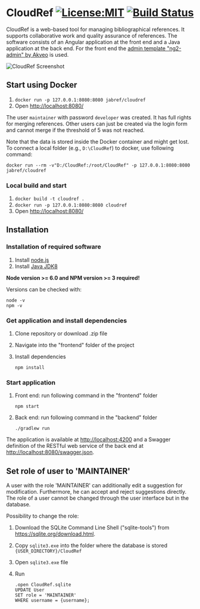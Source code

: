 # CloudRef [![License:MIT](https://img.shields.io/badge/License-MIT-blue.svg)](https://tldrlegal.com/license/mit-license) [![Build Status](https://travis-ci.org/JabRef/cloudref.svg?branch=master)](https://travis-ci.org/JabRef/cloudref)

CloudRef is a web-based tool for managing bibliographical references.
It supports collaborative work and quality assurance of references.
The software consists of an Angular application at the front end and a Java application at the back end.
For the front end the [admin template "ng2-admin" by Akveo](https://akveo.github.io/ng2-admin) is used.

![CloudRef Screenshot](https://user-images.githubusercontent.com/14543255/32387802-e67fa39a-c0c5-11e7-98bc-b69c441e4300.jpg)

## Start using Docker

1. `docker run -p 127.0.0.1:8080:8080 jabref/cloudref`
2. Open <http://localhost:8080/>

The user `maintainer` with password `developer` was created.
It has full rights for merging references.
Other users can just be created via the login form and cannot merge if the threshold of 5 was not reached.

Note that the data is stored inside the Docker container and might get lost.
To connect a local folder (e.g., `D:\CloudRef`) to docker, use following command:

    docker run --rm -v"D:/CloudRef:/root/CloudRef" -p 127.0.0.1:8080:8080 jabref/cloudref

### Local build and start

1. `docker build -t cloudref .`
2. `docker run -p 127.0.0.1:8080:8080 cloudref`
3. Open <http://localhost:8080/>


## Installation

### Installation of required software
1. Install [node.js](https://nodejs.org/en/)
2. Install [Java JDK8](http://www.oracle.com/technetwork/java/javase/downloads/jdk8-downloads-2133151.html)

**Node version >= 6.0 and NPM version >= 3 required!**

Versions can be checked with:

```
node -v
npm -v
```

### Get application and install dependencies
1. Clone repository or download .zip file
2. Navigate into the "frontend" folder of the project
3. Install dependencies

       npm install

### Start application
1. Front end: run following command in the "frontend" folder

       npm start

2. Back end: run following command in the "backend" folder

       ./gradlew run

The application is available at <http://localhost:4200> and a Swagger definition of the RESTful web service of the back end at <http://localhost:8080/swagger.json>.

## Set role of user to 'MAINTAINER'
A user with the role 'MAINTAINER' can additionally edit a suggestion for modification.
Furthermore, he can accept and reject suggestions directly.
The role of a user cannot be changed through the user interface but in the database.

Possibility to change the role:
1. Download the SQLite Command Line Shell ("sqlite-tools") from <https://sqlite.org/download.html>.
2. Copy `sqlite3.exe` into the folder where the database is stored `{USER_DIRECTORY}/CloudRef`
3. Open `sqlite3.exe` file
4. Run

       .open CloudRef.sqlite
       UPDATE User
       SET role = 'MAINTAINER'
       WHERE username = {username};
